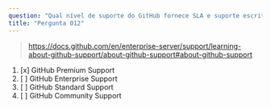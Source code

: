 ```yaml
---
question: "Qual nível de suporte do GitHub fornece SLA e suporte escrito em inglês 24/7?"
title: "Pergunta 012"
---
```


> https://docs.github.com/en/enterprise-server/support/learning-about-github-support/about-github-support#about-github-support
1. [x] GitHub Premium Support
1. [ ] GitHub Enterprise Support
1. [ ] GitHub Standard Support
1. [ ] GitHub Community Support
